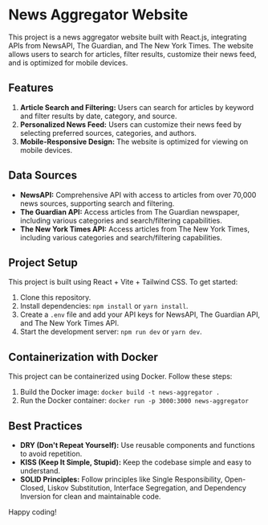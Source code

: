 # News Aggregator Website

This project is a news aggregator website built with React.js, integrating APIs from NewsAPI, The Guardian, and The New York Times. The website allows users to search for articles, filter results, customize their news feed, and is optimized for mobile devices.

## Features

1. **Article Search and Filtering:** Users can search for articles by keyword and filter results by date, category, and source.
2. **Personalized News Feed:** Users can customize their news feed by selecting preferred sources, categories, and authors.
3. **Mobile-Responsive Design:** The website is optimized for viewing on mobile devices.

## Data Sources

- **NewsAPI:** Comprehensive API with access to articles from over 70,000 news sources, supporting search and filtering.
- **The Guardian API:** Access articles from The Guardian newspaper, including various categories and search/filtering capabilities.
- **The New York Times API:** Access articles from The New York Times, including various categories and search/filtering capabilities.

## Project Setup

This project is built using React + Vite + Tailwind CSS. To get started:

1. Clone this repository.
2. Install dependencies: `npm install` or `yarn install`.
3. Create a `.env` file and add your API keys for NewsAPI, The Guardian API, and The New York Times API.
4. Start the development server: `npm run dev` or `yarn dev`.

## Containerization with Docker

This project can be containerized using Docker. Follow these steps:

1. Build the Docker image: `docker build -t news-aggregator .`
2. Run the Docker container: `docker run -p 3000:3000 news-aggregator`

## Best Practices

- **DRY (Don't Repeat Yourself):** Use reusable components and functions to avoid repetition.
- **KISS (Keep It Simple, Stupid):** Keep the codebase simple and easy to understand.
- **SOLID Principles:** Follow principles like Single Responsibility, Open-Closed, Liskov Substitution, Interface Segregation, and Dependency Inversion for clean and maintainable code.

Happy coding!

